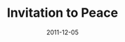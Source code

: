 ---
layout: media
category: media
series: "RSVP"
title: "Invitation to Peace"
date: 2011-12-05
description: "Brian Wells talks about God’s invitation to peace."
video: "https://s3.amazonaws.com/crossroadsvideomessages/rsvp02.mp4"
video-poster: "https://www.crossroads.net/uploadedfiles/rsvp02_still.jpg"
---